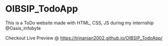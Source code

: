 # OIBSIP_TodoApp

This is a ToDo website made with HTML, CSS, JS during my internship @Oasis_Infobyte

Checkout Live Preview @ https://trinanjan2002.github.io/OIBSIP_TodoApp/
